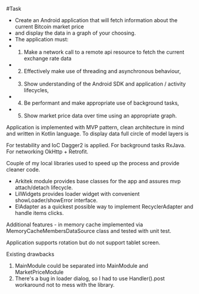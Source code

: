  #Task 

 * Create an Android application that will fetch information about the current Bitcoin market price
 * and display the data in a graph of your choosing.
 * The application must:
 * 1. Make a network call to a remote api resource to fetch the current exchange rate data
 * 2. Effectively make use of threading and asynchronous behaviour,
 * 3. Show understanding of the Android SDK and application / activity lifecycles,
 * 4. Be performant and make appropriate use of background tasks,
 * 5. Show market price data over time using an appropriate graph.


Application is implemented with MVP pattern, clean architecture in mind and written in Kotlin language.
To display data full circle of model layers is 
 
For testability and IoC Dagger2 is applied. For background tasks RxJava. For networking OkHttp + Retrofit.
 
Couple of my local libraries used to speed up the process and provide cleaner code. 
- Arkitek module provides base classes for the app and assures mvp attach/detach lifecycle.
- LilWidgets provides loader widget with convenient showLoader/showError interface. 
- ElAdapter as a quickest possible way to implement RecyclerAdapter and handle items clicks.
 
Additional features - in memory cache implemented via MemoryCacheMembersDataSource class and tested with unit test.
 
Application supports rotation but do not support tablet screen.

Existing drawbacks
1. MainModule could be separated into MainModule and MarketPriceModule
1. There's a bug in loader dialog, so I had to use Handler().post workaround not to mess with the library.
